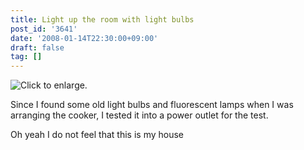 ```yaml
---
title: Light up the room with light bulbs
post_id: '3641'
date: '2008-01-14T22:30:00+09:00'
draft: false
tag: []
---
```


![Click to enlarge.](https://danmaq.com/image/mixi/2008/684140752_68_s.jpg)

Since I found some old light bulbs and fluorescent lamps when I was arranging the cooker, I tested it into a power outlet for the test.

Oh yeah I do not feel that this is my house